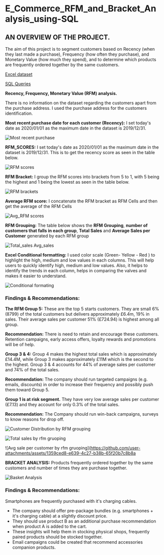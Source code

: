 # E_Commerce_RFM_and_Bracket_Analysis_using-SQL

## AN OVERVIEW OF THE PROJECT.

The aim of this project is to segment customers based on Recency (when they last made a purchase), Frequency (how often they purchase), and Monetary Value (how much they spend), and to determine which products are frequently ordered together by the same customers.


[Excel dataset](https://github.com/Chibuike-Ile/E_Commerce_RFM---Bracket-Analysis-using-SQL/blob/main/E-commerce%20Data%20Analysis%20Project.xlsx)


[SQL Queries](https://github.com/Chibuike-Ile/E_Commerce_RFM---Bracket-Analysis-using-SQL/blob/main/RFM%20Analysis%20E_commerce.sql)


**Recency, Frequency, Monetary Value (RFM) analysis.**

There is no information on the dataset regarding the customers apart from the purchase address. I used the purchase address for the customers identification.

**Most recent purchase date for each customer (Recency):** I set today's date as 2020/01/01 as the maximum date in the dataset is 2019/12/31. 

![Most recent purchase](https://github.com/user-attachments/assets/490c4d62-5d2b-4faf-8c32-99860fdaef46)




**RFM_SCORES:** I set today's date as 2020/01/01 as the maximum date in the dataset is 2019/12/31. This is to get the recency score as seen in the table below.

![RFM scores](https://github.com/user-attachments/assets/272abd6e-9692-4111-9fdd-7240f3e0aef6)




**RFM Bracket:** I group the RFM scores into brackets from 5 to 1, with 5 being the highest and 1 being the lowest as seen in the table below.

![RFM brackets](https://github.com/user-attachments/assets/f3114c64-3581-4526-8ddc-fc1a36f7c284)




**Average RFM score:** I concatenate the RFM bracket as RFM Cells and then get the average of the RFM Cells

![Avg_RFM scores](https://github.com/user-attachments/assets/97136fcd-7649-4db8-849d-a162faeadd05)


**RFM Grouping:**  The table below shows the **RFM Grouping**, **number of customers that falls in each group**, **Total Sales** and **Average Sales per Customer** generated by each RFM group


![Total_sales   Avg_sales](https://github.com/user-attachments/assets/72ff8718-0e50-4bfc-9c73-b289c0d8f7ff)



**Excel Conditional formatting:**  I used color scale (Green- Yellow - Red ) to highlight the high, medium and low values in each columns. This will help users to quickly identify high, medium and low values. Also, it helps to identify the trends in each column,  helps in comparing the valves and makes it easier to understand.



![Conditional formating](https://github.com/user-attachments/assets/d85e850c-73c2-43ea-b6d5-78ec9e946a5d)


### Findings & Recommendations:

**The RFM Group 5:** These are the top 5 starts customers. They are small 6% (8799) of the total customers but delivers approximately £6.4m, 19% in sales. Their average sales per customer 51% (£724.94) is highest among all group.

**Recommendation:** There is need to retain and encourage these customers. Retention campaigns, early access offers, loyalty rewards and promotions will be of help.

**Group 3 & 4:** Group 4 makes the highest total sales which is approximately £14.4M, while Group 3 makes approximately £11M which is the second to the highest. Group 3 & 4 accounts for 44% of average sales per customer and 74% of the total sales.

**Recommendation:** The company should run targeted campaigns (e.g. emails, discounts) in order to increase their frequency and possibly push them toward Group 5.

**Group 1 is at risk segment.** They have very low average sales per customer (£7.13) and they account for only 0.3% of the total sales.

**Recommendation:** The Company should run win-back campaigns, surveys to know reasons for drop off.

![Customer Distribution by RFM grouping](https://github.com/user-attachments/assets/0898302a-3819-4885-9692-4cbdee05e6af)



![Total sales by rfm gruoping](https://github.com/user-attachments/assets/b7a492b9-8552-46b7-99b7-df73e45b7b68)



![Avg sale per customer by rfm gruoping](https://github.com/user-attachments/assets/1359ced8-e639-4c27-b38b-65f20b7c8b8a



**BRACKET ANALYSIS:** Products frequently ordered together by the same customers and number of times they are purchase together.


![Basket Analysis](https://github.com/user-attachments/assets/3b12ca61-27a9-45c5-8e2d-464a9b1c2ab8)


### Findings & Recommendations:

Smartphones are frequently purchased with it's charging cables.

- The company should offer pre-package bundles (e.g. smartphones + it's charging cable) at a slightly discount price.
- They should use product B as an additional purchase recommendation when product A is added to the cart.
- These insights will help them in stocking physical shops, frequently paired products should be stocked together.
- Email campaigns could be created that recommend accessories companion products.

